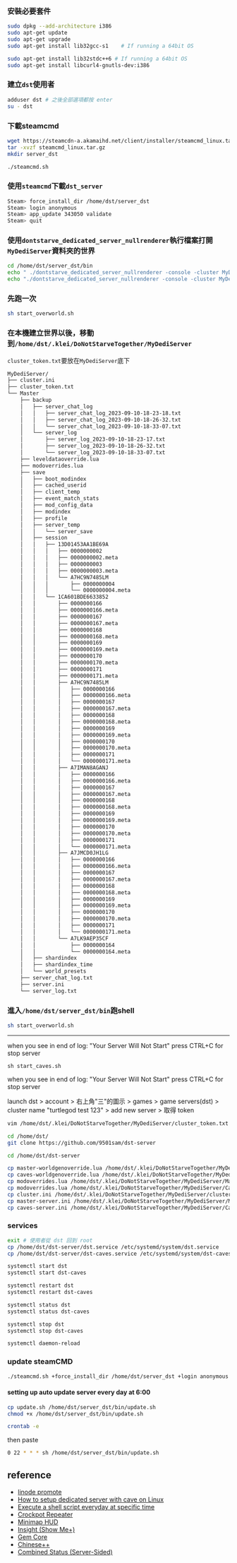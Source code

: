 ### 安裝必要套件
```sh
sudo dpkg --add-architecture i386
sudo apt-get update
sudo apt-get upgrade
sudo apt-get install lib32gcc-s1    # If running a 64bit OS
```

```sh
sudo apt-get install lib32stdc++6 # If running a 64bit OS
sudo apt-get install libcurl4-gnutls-dev:i386
```

### 建立`dst`使用者
```sh
adduser dst # 之後全部選項都按 enter
su - dst
```

### 下載steamcmd

```sh
wget https://steamcdn-a.akamaihd.net/client/installer/steamcmd_linux.tar.gz
tar -xvzf steamcmd_linux.tar.gz
mkdir server_dst
```

```sh
./steamcmd.sh
```

### 使用`steamcmd`下載`dst_server`

```sh
Steam> force_install_dir /home/dst/server_dst
Steam> login anonymous
Steam> app_update 343050 validate
Steam> quit
```

### 使用`dontstarve_dedicated_server_nullrenderer`執行檔案打開`MyDediServer`資料夾的世界

```sh
cd /home/dst/server_dst/bin
echo " ./dontstarve_dedicated_server_nullrenderer -console -cluster MyDediServer -shard Master" > start_overworld.sh
echo "./dontstarve_dedicated_server_nullrenderer -console -cluster MyDediServer -shard Caves" > start_caves.sh
```

### 先跑一次

```sh
sh start_overworld.sh
```

### 在本機建立世界以後，移動到`/home/dst/.klei/DoNotStarveTogether/MyDediServer`

`cluster_token.txt`要放在`MyDediServer`底下  


```bash
MyDediServer/
├── cluster.ini
├── cluster_token.txt
└── Master
    ├── backup
    │   ├── server_chat_log
    │   │   ├── server_chat_log_2023-09-10-18-23-18.txt
    │   │   ├── server_chat_log_2023-09-10-18-26-32.txt
    │   │   └── server_chat_log_2023-09-10-18-33-07.txt
    │   └── server_log
    │       ├── server_log_2023-09-10-18-23-17.txt
    │       ├── server_log_2023-09-10-18-26-32.txt
    │       └── server_log_2023-09-10-18-33-07.txt
    ├── leveldataoverride.lua
    ├── modoverrides.lua
    ├── save
    │   ├── boot_modindex
    │   ├── cached_userid
    │   ├── client_temp
    │   ├── event_match_stats
    │   ├── mod_config_data
    │   ├── modindex
    │   ├── profile
    │   ├── server_temp
    │   │   └── server_save
    │   ├── session
    │   │   ├── 13D01453AA1BE69A
    │   │   │   ├── 0000000002
    │   │   │   ├── 0000000002.meta
    │   │   │   ├── 0000000003
    │   │   │   ├── 0000000003.meta
    │   │   │   └── A7HC9N7485LM
    │   │   │       ├── 0000000004
    │   │   │       └── 0000000004.meta
    │   │   └── 1CA601BDE6633852
    │   │       ├── 0000000166
    │   │       ├── 0000000166.meta
    │   │       ├── 0000000167
    │   │       ├── 0000000167.meta
    │   │       ├── 0000000168
    │   │       ├── 0000000168.meta
    │   │       ├── 0000000169
    │   │       ├── 0000000169.meta
    │   │       ├── 0000000170
    │   │       ├── 0000000170.meta
    │   │       ├── 0000000171
    │   │       ├── 0000000171.meta
    │   │       ├── A7HC9N7485LM
    │   │       │   ├── 0000000166
    │   │       │   ├── 0000000166.meta
    │   │       │   ├── 0000000167
    │   │       │   ├── 0000000167.meta
    │   │       │   ├── 0000000168
    │   │       │   ├── 0000000168.meta
    │   │       │   ├── 0000000169
    │   │       │   ├── 0000000169.meta
    │   │       │   ├── 0000000170
    │   │       │   ├── 0000000170.meta
    │   │       │   ├── 0000000171
    │   │       │   └── 0000000171.meta
    │   │       ├── A7IMAN8AGANJ
    │   │       │   ├── 0000000166
    │   │       │   ├── 0000000166.meta
    │   │       │   ├── 0000000167
    │   │       │   ├── 0000000167.meta
    │   │       │   ├── 0000000168
    │   │       │   ├── 0000000168.meta
    │   │       │   ├── 0000000169
    │   │       │   ├── 0000000169.meta
    │   │       │   ├── 0000000170
    │   │       │   ├── 0000000170.meta
    │   │       │   ├── 0000000171
    │   │       │   └── 0000000171.meta
    │   │       ├── A7JMCD0JH1LG
    │   │       │   ├── 0000000166
    │   │       │   ├── 0000000166.meta
    │   │       │   ├── 0000000167
    │   │       │   ├── 0000000167.meta
    │   │       │   ├── 0000000168
    │   │       │   ├── 0000000168.meta
    │   │       │   ├── 0000000169
    │   │       │   ├── 0000000169.meta
    │   │       │   ├── 0000000170
    │   │       │   ├── 0000000170.meta
    │   │       │   ├── 0000000171
    │   │       │   └── 0000000171.meta
    │   │       └── A7LK9AEP35CF
    │   │           ├── 0000000164
    │   │           └── 0000000164.meta
    │   ├── shardindex
    │   ├── shardindex_time
    │   └── world_presets
    ├── server_chat_log.txt
    ├── server.ini
    └── server_log.txt
```


### 進入`/home/dst/server_dst/bin`跑shell

```sh
sh start_overworld.sh
```


---


when you see in end of log: "Your Server Will Not Start"
press CTRL+C for stop server

```
sh start_caves.sh
```
when you see in end of log: "Your Server Will Not Start"
press CTRL+C for stop server

launch dst > account > 右上角"三"的圖示 > games > game servers(dst) > 
cluster name "turtlegod test 123" > add new server > 取得 token

```sh
vim /home/dst/.klei/DoNotStarveTogether/MyDediServer/cluster_token.txt # 貼上 token
```

```sh
cd /home/dst/
git clone https://github.com/9501sam/dst-server
```

```sh
cd /home/dst/dst-server

cp master-worldgenoverride.lua /home/dst/.klei/DoNotStarveTogether/MyDediServer/Master/worldgenoverride.lua
cp caves-worldgenoverride.lua /home/dst/.klei/DoNotStarveTogether/MyDediServer/Caves/worldgenoverride.lua
cp modoverrides.lua /home/dst/.klei/DoNotStarveTogether/MyDediServer/Master/modoverrides.lua
cp modoverrides.lua /home/dst/.klei/DoNotStarveTogether/MyDediServer/Caves/modoverrides.lua
cp cluster.ini /home/dst/.klei/DoNotStarveTogether/MyDediServer/cluster.ini
cp master-server.ini /home/dst/.klei/DoNotStarveTogether/MyDediServer/Master/server.ini
cp caves-server.ini /home/dst/.klei/DoNotStarveTogether/MyDediServer/Caves/server.ini
```

### services
```sh
exit # 使用者從 dst 回到 root
cp /home/dst/dst-server/dst.service /etc/systemd/system/dst.service
cp /home/dst/dst-server/dst-caves.service /etc/systemd/system/dst-caves.service
```

```sh
systemctl start dst
systemctl start dst-caves
```

```sh
systemctl restart dst
systemctl restart dst-caves
```

```sh
systemctl status dst
systemctl status dst-caves
```

```sh
systemctl stop dst
systemctl stop dst-caves
```

```sh
systemctl daemon-reload
```

### update steamCMD
```sh
./steamcmd.sh +force_install_dir /home/dst/server_dst +login anonymous +app_update 343050 validate +quit
```
#### setting up auto update server every day at 6:00
```sh
cp update.sh /home/dst/server_dst/bin/update.sh
chmod +x /home/dst/server_dst/bin/update.sh
```

```sh
crontab -e
```
then paste
```sh
0 22 * * * sh /home/dst/server_dst/bin/update.sh
```

## reference
* [linode promote](https://www.youtube.com/watch?v=e-Ymi3W_qc4)
* [How to setup dedicated server with cave on Linux](https://steamcommunity.com/sharedfiles/filedetails/?id=590565473)
* [Execute a shell script everyday at specific time](https://stackoverflow.com/questions/34753831/execute-a-shell-script-everyday-at-specific-time)
* [Crockpot Repeater](https://steamcommunity.com/sharedfiles/filedetails/?id=2336105249)
* [Minimap HUD](https://steamcommunity.com/sharedfiles/filedetails/?id=345692228)
* [Insight (Show Me+)](https://steamcommunity.com/sharedfiles/filedetails/?id=2189004162)
* [Gem Core](https://steamcommunity.com/sharedfiles/filedetails/?id=1378549454)
* [Chinese++](https://steamcommunity.com/sharedfiles/filedetails/?id=1418746242)
* [Combined Status (Server-Sided)](https://steamcommunity.com/sharedfiles/filedetails/?id=2885354999)
 
